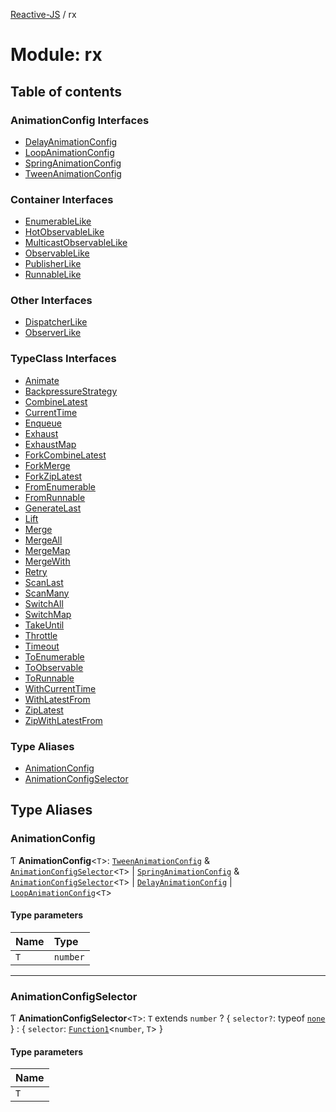 [Reactive-JS](../README.md) / rx

# Module: rx

## Table of contents

### AnimationConfig Interfaces

- [DelayAnimationConfig](../interfaces/rx.DelayAnimationConfig.md)
- [LoopAnimationConfig](../interfaces/rx.LoopAnimationConfig.md)
- [SpringAnimationConfig](../interfaces/rx.SpringAnimationConfig.md)
- [TweenAnimationConfig](../interfaces/rx.TweenAnimationConfig.md)

### Container Interfaces

- [EnumerableLike](../interfaces/rx.EnumerableLike.md)
- [HotObservableLike](../interfaces/rx.HotObservableLike.md)
- [MulticastObservableLike](../interfaces/rx.MulticastObservableLike.md)
- [ObservableLike](../interfaces/rx.ObservableLike.md)
- [PublisherLike](../interfaces/rx.PublisherLike.md)
- [RunnableLike](../interfaces/rx.RunnableLike.md)

### Other Interfaces

- [DispatcherLike](../interfaces/rx.DispatcherLike.md)
- [ObserverLike](../interfaces/rx.ObserverLike.md)

### TypeClass Interfaces

- [Animate](../interfaces/rx.Animate.md)
- [BackpressureStrategy](../interfaces/rx.BackpressureStrategy.md)
- [CombineLatest](../interfaces/rx.CombineLatest.md)
- [CurrentTime](../interfaces/rx.CurrentTime.md)
- [Enqueue](../interfaces/rx.Enqueue.md)
- [Exhaust](../interfaces/rx.Exhaust.md)
- [ExhaustMap](../interfaces/rx.ExhaustMap.md)
- [ForkCombineLatest](../interfaces/rx.ForkCombineLatest.md)
- [ForkMerge](../interfaces/rx.ForkMerge.md)
- [ForkZipLatest](../interfaces/rx.ForkZipLatest.md)
- [FromEnumerable](../interfaces/rx.FromEnumerable.md)
- [FromRunnable](../interfaces/rx.FromRunnable.md)
- [GenerateLast](../interfaces/rx.GenerateLast.md)
- [Lift](../interfaces/rx.Lift.md)
- [Merge](../interfaces/rx.Merge.md)
- [MergeAll](../interfaces/rx.MergeAll.md)
- [MergeMap](../interfaces/rx.MergeMap.md)
- [MergeWith](../interfaces/rx.MergeWith.md)
- [Retry](../interfaces/rx.Retry.md)
- [ScanLast](../interfaces/rx.ScanLast.md)
- [ScanMany](../interfaces/rx.ScanMany.md)
- [SwitchAll](../interfaces/rx.SwitchAll.md)
- [SwitchMap](../interfaces/rx.SwitchMap.md)
- [TakeUntil](../interfaces/rx.TakeUntil.md)
- [Throttle](../interfaces/rx.Throttle.md)
- [Timeout](../interfaces/rx.Timeout.md)
- [ToEnumerable](../interfaces/rx.ToEnumerable.md)
- [ToObservable](../interfaces/rx.ToObservable.md)
- [ToRunnable](../interfaces/rx.ToRunnable.md)
- [WithCurrentTime](../interfaces/rx.WithCurrentTime.md)
- [WithLatestFrom](../interfaces/rx.WithLatestFrom.md)
- [ZipLatest](../interfaces/rx.ZipLatest.md)
- [ZipWithLatestFrom](../interfaces/rx.ZipWithLatestFrom.md)

### Type Aliases

- [AnimationConfig](rx.md#animationconfig)
- [AnimationConfigSelector](rx.md#animationconfigselector)

## Type Aliases

### AnimationConfig

Ƭ **AnimationConfig**<`T`\>: [`TweenAnimationConfig`](../interfaces/rx.TweenAnimationConfig.md) & [`AnimationConfigSelector`](rx.md#animationconfigselector)<`T`\> \| [`SpringAnimationConfig`](../interfaces/rx.SpringAnimationConfig.md) & [`AnimationConfigSelector`](rx.md#animationconfigselector)<`T`\> \| [`DelayAnimationConfig`](../interfaces/rx.DelayAnimationConfig.md) \| [`LoopAnimationConfig`](../interfaces/rx.LoopAnimationConfig.md)<`T`\>

#### Type parameters

| Name | Type |
| :------ | :------ |
| `T` | `number` |

___

### AnimationConfigSelector

Ƭ **AnimationConfigSelector**<`T`\>: `T` extends `number` ? { `selector?`: typeof [`none`](functions.md#none)  } : { `selector`: [`Function1`](functions.md#function1)<`number`, `T`\>  }

#### Type parameters

| Name |
| :------ |
| `T` |
